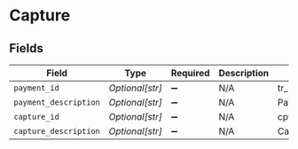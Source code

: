 # Capture


## Fields

| Field                      | Type                       | Required                   | Description                | Example                    |
| -------------------------- | -------------------------- | -------------------------- | -------------------------- | -------------------------- |
| `payment_id`               | *Optional[str]*            | :heavy_minus_sign:         | N/A                        | tr_5B8cwPMGnU              |
| `payment_description`      | *Optional[str]*            | :heavy_minus_sign:         | N/A                        | Payment Description        |
| `capture_id`               | *Optional[str]*            | :heavy_minus_sign:         | N/A                        | cpt_vytxeTZskVKR7C7WgdSP3d |
| `capture_description`      | *Optional[str]*            | :heavy_minus_sign:         | N/A                        | Capture Description        |